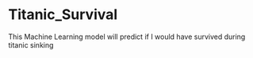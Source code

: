 # Titanic_Survival

This Machine Learning model will predict if I would have survived during titanic sinking
